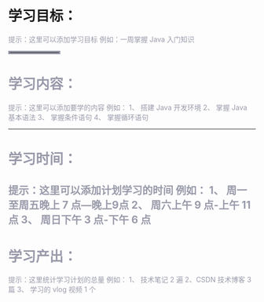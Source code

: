 # 学习目标：

<font color=#999AAA >提示：这里可以添加学习目标
例如：一周掌握 Java 入门知识
<hr style=" border:solid; width:100px; height:1px;" color=#000000 size=1">

# 学习内容：

<font color=#999AAA >提示：这里可以添加要学的内容
例如：
1、 搭建 Java 开发环境
2、 掌握 Java 基本语法
3、 掌握条件语句
4、 掌握循环语句

---


# 学习时间：

<font color=#999AAA >提示：这里可以添加计划学习的时间
例如：
1、 周一至周五晚上 7 点—晚上9点
2、 周六上午 9 点-上午 11 点
3、 周日下午 3 点-下午 6 点
---


# 学习产出：

<font color=#999AAA >提示：这里统计学习计划的总量
例如：
1、 技术笔记 2 遍
2、CSDN 技术博客 3 篇
3、 学习的 vlog 视频 1 个